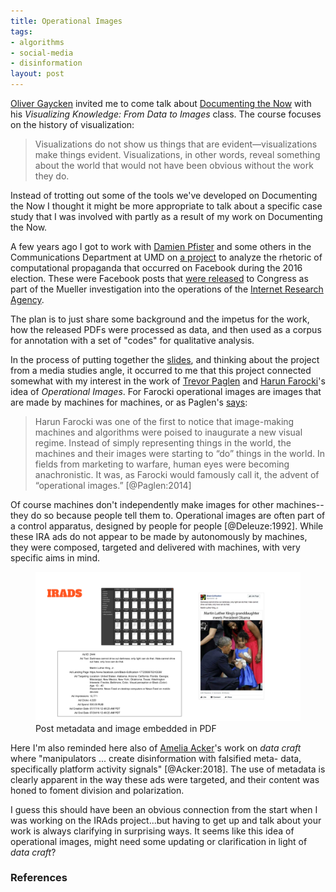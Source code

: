 ```yaml
---
title: Operational Images
tags:
- algorithms
- social-media
- disinformation
layout: post
---
```


[Oliver Gaycken] invited me to come talk about [Documenting the Now] with his
*Visualizing Knowledge: From Data to Images* class. The course focuses on the
history of visualization:

> Visualizations do not show us things that are evident—visualizations make
things evident. Visualizations, in other words, reveal something about the
world that would not have been obvious without the work they do.

Instead of trotting out some of the tools we've developed on Documenting the
Now I thought it might be more appropriate to talk about a specific case study
that I was involved with partly as a result of my work on Documenting the Now.

A few years ago I got to work with [Damien Pfister] and some others in the
Communications Department at UMD on [a project] to analyze the rhetoric of
computational propaganda that occurred on Facebook during the 2016 election.
These were Facebook posts that [were released] to Congress as part of the
Mueller investigation into the operations of the [Internet Research Agency].

The plan is to just share some background and the impetus for the work,
how the released PDFs were processed as data, and then used as a corpus for
annotation with a set of "codes" for qualitative analysis. 

In the process of putting together the
[slides](https://go.umd.edu/docnow-irads), and thinking about the project from
a media studies angle, it occurred to me that this project connected somewhat
with my interest in the work of [Trevor Paglen] and [Harun Farocki]'s idea of
*Operational Images*. For Farocki operational images are images that are made
by machines for machines, or as Paglen's [says](https://www.e-flux.com/journal/59/61130/operational-images/):

> Harun Farocki was one of the first to notice that image-making machines and
algorithms were poised to inaugurate a new visual regime. Instead of simply
representing things in the world, the machines and their images were starting
to “do” things in the world. In fields from marketing to warfare, human eyes
were becoming anachronistic. It was, as Farocki would famously call it, the
advent of “operational images.” [@Paglen:2014]

Of course machines don't independently make images for other machines--they do
so because people tell them to. Operational images are often part of a control
apparatus, designed by people for people [@Deleuze:1992]. While these IRA ads
do not appear to be made by autonomously by machines, 
they were composed, targeted and delivered with machines, with very specific
aims in mind.

<figure>
<img src="/images/irads.png" class="img-responsive" />
<figcaption>Post metadata and image embedded in PDF</figcaption>
</figure>

Here I'm also reminded here also of [Amelia Acker]'s work on *data craft* where
"manipulators ... create disinformation with falsified meta- data, specifically
platform activity signals" [@Acker:2018]. The use of metadata is clearly
apparent in the way these ads were targeted, and their content was honed to
foment division and polarization.

I guess this should have been an obvious connection from the start when I was
working on the IRAds project...but having to get up and talk about your work is
always clarifying in surprising ways. It seems like this idea of operational
images, might need some updating or clarification in light of *data craft*?

### References

[were released]: https://intelligence.house.gov/social-media-content/social-media-advertisements.htm

[Oliver Gaycken]: https://english.umd.edu/directory/oliver-gaycken

[Documenting the Now]: https://www.docnow.io

[Damien Pfister]: http://damiensmithpfister.net/ 

[Internet Research Agency]: https://en.wikipedia.org/wiki/Internet_Research_Agency

[Trevor Paglen]: https://en.wikipedia.org/wiki/Trevor_Paglen

[Harun Farocki]: https://en.wikipedia.org/wiki/Harun_Farocki

[Amelia Acker]: http://www.ameliaacker.com/

[a project]: https://archive.mith.umd.edu/irads/
